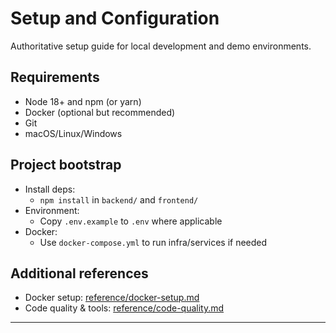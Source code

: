 # Setup and Configuration

Authoritative setup guide for local development and demo environments.

## Requirements

- Node 18+ and npm (or yarn)
- Docker (optional but recommended)
- Git
- macOS/Linux/Windows

## Project bootstrap

- Install deps:
  - `npm install` in `backend/` and `frontend/`
- Environment:
  - Copy `.env.example` to `.env` where applicable
- Docker:
  - Use `docker-compose.yml` to run infra/services if needed

## Additional references

- Docker setup: [reference/docker-setup.md](../reference/docker-setup.md)
- Code quality & tools: [reference/code-quality.md](../reference/code-quality.md)

---

<!-- Sources to merge (from plan):
- README.md (root)
- SETUP-INSTRUCTIONS.md (root) (will be removed after merge)
- docs/reference/docker-setup.md
- docs/development.md
-->
